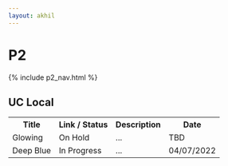 ```yaml
---
layout: akhil
---
```


# P2

{% include p2_nav.html %}

## UC Local

<table>
    <tr>
        <th>Title</th>
        <th>Link / Status</th>
        <th>Description</th>
        <th>Date</th>
    </tr>
    <tr>
        <td>Glowing</td>
        <td>On Hold</td>
        <td>...</td>
        <td>TBD</td>
    </tr>
    <tr>
        <td>Deep Blue</td>
        <td>In Progress</td>
        <td>...</td>
        <td>04/07/2022</td>
    </tr>
</table>

